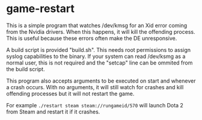 # game-restart
This is a simple program that watches /dev/kmsg for an Xid error coming from the Nvidia drivers.
When this happens, it will kill the offending process.  This is useful because these errors often make the DE unresponsive.

A build script is provided "build.sh".  This needs root permissions to assign syslog capabilities to the binary.  If your system can read /dev/ksmg as a normal user, this is not required and the "setcap" line can be ommited from the build script.

This program also accepts arguments to be executed on start and whenever a crash occurs.  With no arguments, it will still watch for crashes and kill offending processes but it will not restart the game.

For example `./restart steam steam://rungameid/570` will launch Dota 2 from Steam and restart it if it crashes.
